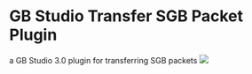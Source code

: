# GB Studio Transfer SGB Packet Plugin
a GB Studio 3.0 plugin for transferring SGB packets
![](https://cdn.discordapp.com/attachments/570925583421276160/851591578773880842/unknown.png)

